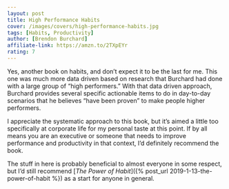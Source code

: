 ```yaml
---
layout: post
title: High Performance Habits
cover: /images/covers/high-performance-habits.jpg
tags: [Habits, Productivity]
author: [Brendon Burchard]
affiliate-link: https://amzn.to/2TXpEYr
rating: 7
---
```


Yes, another book on habits, and don’t expect it to be the last for me. This one was much more data driven based on research that Burchard had done with a large group of “high performers.” With that data driven approach, Burchard provides several specific actionable items to do in day-to-day scenarios that he believes “have been proven” to make people higher performers.

I appreciate the systematic approach to this book, but it’s aimed a little too specifically at corporate life for my personal taste at this point. If by all means you are an executive or someone that needs to improve performance and productivity in that context, I’d definitely recommend the book.

The stuff in here is probably beneficial to almost everyone in some respect, but I’d still recommend [_The Power of Habit_]({% post_url 2019-1-13-the-power-of-habit %}) as a start for anyone in general.
